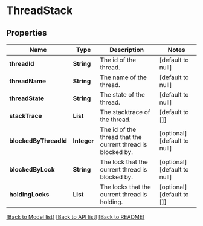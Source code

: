 # ThreadStack
## Properties

| Name | Type | Description | Notes |
|------------ | ------------- | ------------- | -------------|
| **threadId** | **String** | The id of the thread. | [default to null] |
| **threadName** | **String** | The name of the thread. | [default to null] |
| **threadState** | **String** | The state of the thread. | [default to null] |
| **stackTrace** | **List** | The stacktrace of the thread. | [default to []] |
| **blockedByThreadId** | **Integer** | The id of the thread that the current thread is blocked by. | [optional] [default to null] |
| **blockedByLock** | **String** | The lock that the current thread is blocked by. | [optional] [default to null] |
| **holdingLocks** | **List** | The locks that the current thread is holding. | [optional] [default to []] |

[[Back to Model list]](../README.md#documentation-for-models) [[Back to API list]](../README.md#documentation-for-api-endpoints) [[Back to README]](../README.md)

